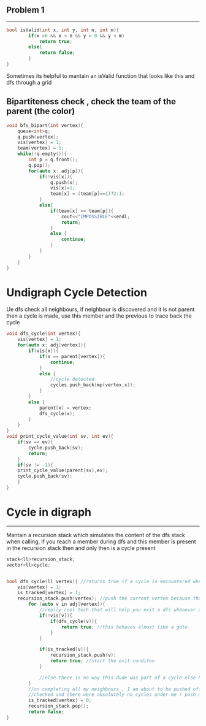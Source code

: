 ## Problem 1

---

```C++
bool isValid(int x, int y, int n, int m){
		if(x >0 && x < n && y > 0 && y < m)
			return true;
		else{
			return false;
		}
}
```

Sometimes its helpful to mantain an isValid function that looks like this and dfs through a  grid

## Bipartiteness check , check the team of the parent (the color)
```C++
void bfs_bipart(int vertex){
    queue<int>q;
    q.push(vertex);
    vis[vertex] = 1;
    team[vertex] = 1;
    while(!q.empty()){
        int p = q.front();
        q.pop();
        for(auto x: adj[p]){
            if(!vis[x]){
                q.push(x);
                vis[x]=1;
                team[x] = (team[p]==1)?2:1;
            }
            else{
                if(team[x] == team[p]){
                    cout<<"IMPOSSIBLE"<<endl;
                    return;
                }
                else {
                    continue;
                }
            }
        }
    }
}
```
###

# Undigraph Cycle Detection
Ue dfs check all neighbours, if neighbour is discovered and it is not parent then a cycle is made, use this member and the previous to trace back the cycle

```C++
void dfs_cycle(int vertex){
    vis[vertex] = 1;
    for(auto x: adj[vertex]){
        if(vis[x]){
            if(x == parent[vertex]){
                continue;
            }
            else {
                //cycle detected 
                cycles.push_back(mp(vertex,x));
            }
        }
        else {
            parent[x] = vertex;
            dfs_cycle(x);
        }
    }
}
void print_cycle_value(int sv, int ev){
    if(sv == ev){
        cycle.push_back(sv);
        return;
    }
    if(sv != -1){
    print_cycle_value(parent[sv],ev);
    cycle.push_back(sv);
    }
}
```
# Cycle in digraph

---

Mantain a recursion stack which simulates the content of the dfs stack when calling, if you reach a member during dfs and this member is present in the recursion stack then and only then is a cycle present

```C++
stack<ll>recursion_stack;
vector<ll>cycle;


bool dfs_cycle(ll vertex){ //returns true if a cycle is encountered when we would have done dfs(v) , i.e it looks ofr cycles specific to v's path of starting
    vis[vertex] = 1;
    is_tracked[vertex] = 1;
    recursion_stack.push(vertex); //push the current vertex because that is the content of the recursion stack 
        for (auto v in adj[vertex]){
            //really cool tech that will help you exit a dfs whenever a condition has become true
            if(!vis[v]){
                if(dfs_cycle(v)){
                    return true; //this behaves almost like a goto 
                }
            }

            if(is_tracked[v]){
                recursion_stack.push(v);
                return true; //start the exit conditon
            }

            //else there is no way this dude was part of a cycle else his dfs would have doen the job
        }
        //on completing all my neighbours , I am about to be pushed off from the stack, i dont need to be tracked anymore
        //checked and there were absolutely no cycles under me ! push me out ! untrack me !
        is_tracked[vertex] = 0;
        recursion_stack.pop();
        return false;
}
```